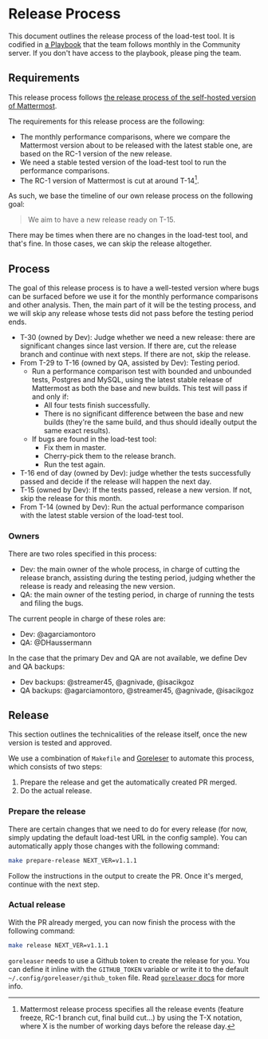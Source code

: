 # Release Process

This document outlines the release process of the load-test tool. It is codified in [a Playbook](https://community.mattermost.com/playbooks/playbooks/95pa6a8fcp8p8xsn4frqejcide) that the team follows monthly in the Community server. If you don't have access to the playbook, please ping the team.

## Requirements

This release process follows [the release process of the self-hosted version of Mattermost](https://handbook.mattermost.com/operations/research-and-development/product/release-process/feature-release).

The requirements for this release process are the following:
- The monthly performance comparisons, where we compare the Mattermost version about to be released with the latest stable one, are based on the RC-1 version of the new release.
- We need a stable tested version of the load-test tool to run the performance comparisons.
- The RC-1 version of Mattermost is cut at around T-14[^1].

[^1]: Mattermost release process specifies all the release events (feature freeze, RC-1 branch cut, final build cut...) by using the T-X notation, where X is the number of working days before the release day.

As such, we base the timeline of our own release process on the following goal:

> We aim to have a new release ready on T-15.

There may be times when there are no changes in the load-test tool, and that's fine. In those cases, we can skip the release altogether.

## Process

The goal of this release process is to have a well-tested version where bugs can be surfaced before we use it for the monthly performance comparisons and other analysis. Then, the main part of it will be the testing process, and we will skip any release whose tests did not pass before the testing period ends.

- T-30 (owned by Dev): Judge whether we need a new release: there are significant changes since last version. If there are, cut the release branch and continue with next steps. If there are not, skip the release.
- From T-29 to T-16 (owned by QA, assisted by Dev): Testing period.
    - Run a performance comparison test with bounded and unbounded tests, Postgres and MySQL, using the latest stable release of Mattermost as both the base and new builds. This test will pass if and only if:
        - All four tests finish successfully.
        - There is no significant difference between the base and new builds (they're the same build, and thus should ideally output the same exact results).
    - If bugs are found in the load-test tool:
        - Fix them in master.
        - Cherry-pick them to the release branch.
        - Run the test again.
- T-16 end of day (owned by Dev): judge whether the tests successfully passed and decide if the release will happen the next day.
- T-15 (owned by Dev): If the tests passed, release a new version. If not, skip the release for this month.
- From T-14 (owned by Dev): Run the actual performance comparison with the latest stable version of the load-test tool.

### Owners

There are two roles specified in this process:

- Dev: the main owner of the whole process, in charge of cutting the release branch, assisting during the testing period, judging whether the release is ready and releasing the new version.
- QA: the main owner of the testing period, in charge of running the tests and filing the bugs.

The current people in charge of these roles are:
- Dev: @agarciamontoro
- QA: @DHaussermann

In the case that the primary Dev and QA are not available, we define Dev and QA backups:
- Dev backups: @streamer45, @agnivade, @isacikgoz
- QA backups: @agarciamontoro, @streamer45, @agnivade, @isacikgoz


## Release

This section outlines the technicalities of the release itself, once the new version is tested and approved.

We use a combination of `Makefile` and [Goreleser](https://goreleaser.com/) to automate this process, which consists of two steps:
1. Prepare the release and get the automatically created PR merged.
2. Do the actual release.

### Prepare the release

There are certain changes that we need to do for every release (for now, simply updating the default load-test URL in the config sample). You can automatically apply those changes with the following command:

```sh
make prepare-release NEXT_VER=v1.1.1
```

Follow the instructions in the output to create the PR. Once it's merged, continue with the next step.

### Actual release

With the PR already merged, you can now finish the process with the following command:

```sh
make release NEXT_VER=v1.1.1
```

`goreleaser` needs to use a Github token to create the release for you. You can define it inline with the `GITHUB_TOKEN` variable or write it to the default `~/.config/goreleaser/github_token` file. Read [`goreleaser` docs](https://goreleaser.com/scm/github/) for more info.

